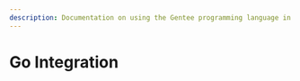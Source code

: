 ```yaml
---
description: Documentation on using the Gentee programming language in Golang projects.
---
```


# Go Integration

